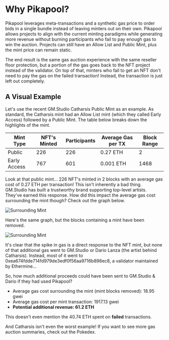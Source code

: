 # Why Pikapool?
Pikapool leverages meta-transactions and a synthetic gas price to order bids in a single bundle instead of leaving minters out on their own. Pikapool allows projects to align with the current minting paradigms while generating more revenue without burning participants who fail to pay enough gas to win the auction. Projects can still have an Allow List and Public Mint, plus the mint price can remain static.

The end result is the same gas auction experience with the same reseller floor protection, but a portion of the gas goes back to the NFT project instead of the validator. On top of that, minters who fail to get an NFT don't need to pay the gas on the failed transaction! Instead, the transaction is just left out completely.

## A Visual Example
Let's use the recent GM.Studio Catharsis Public Mint as an example. As standard, the Catharsis mint had an Allow List mint (which they called Early Access) followed by a Public Mint. The table below breaks down the highlights of the mint.

| Mint Type    | NFT's Minted | Participants | Average Gas per TX | Block Range |
|--------------|--------------|--------------|--------------------|-------------|
| Public       | 226          | 226          | 0.27 ETH           | 2           |
| Early Access | 767          | 601          | 0.001 ETH          | 1468        |

Look at that public mint... 226 NFT's minted in 2 blocks with an average gas cost of 0.27 ETH per transaction! This isn't inherently a bad thing. GM.Studio has built a trustworthy brand supporting top-level artists. They've earned this response. How did this impact the average gas cost surrounding the mint though? Check out the graph below.

![Surrounding Mint](/img/catharsis-surrounding-mint.png)

Here's the same graph, but the blocks containing a mint have been removed.

![Surrounding Mint](/img/catharsis-mint-removed.png)

It's clear that the spike in gas is a direct response to the NFT mint, but none of that additional gas went to GM.Studio or Dario Lanza (the artist behind Catharsis). Instead, most of it went to 
0xea674fdde714fd979de3edf0f56aa9716b898ec8, a validator maintained by Ethermine...

So, how much additional proceeds could have been sent to GM.Studio & Dario if they had used Pikapool?
- Average gas cost surrounding the mint (mint blocks removed): 18.95 gwei
- Average gas cost per mint transaction: 1917.13 gwei
- **Potential additional revenue: 61.2 ETH**

This doesn't even mention the 40.74 ETH spent on **failed** transactions.

And Catharsis isn't even the worst example! If you want to see more gas auction summaries, check out the Pokedex.